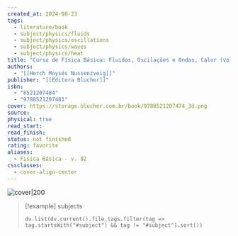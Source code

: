 ```yaml
---
created_at: 2024-08-23
tags:
  - literature/book
  - subject/physics/fluids
  - subject/physics/oscillations
  - subject/physics/waves
  - subject/physics/heat
title: "Curso de Física Básica: Fluidos, Oscilações e Ondas, Calor (vol. 2)"
authors:
  - "[[Herch Moysés Nussenzveig]]"
publisher: "[[Editora Blucher]]"
isbn:
  - "8521207484"
  - "9788521207481"
cover: https://storage.blucher.com.br/book/9788521207474_3d.png
source: 
physical: true
read_start: 
read_finish: 
status: not finished
rating: favorite
aliases:
  - Fisica Básica - v. 02
cssclasses:
  - cover-align-center
---
```


![cover|200](https://storage.blucher.com.br/book/9788521207474_3d.png)

> [!example] subjects
> ```dataviewjs
> dv.list(dv.current().file.tags.filter(tag => tag.startsWith("#subject") && tag != "#subject").sort())
> ```
 